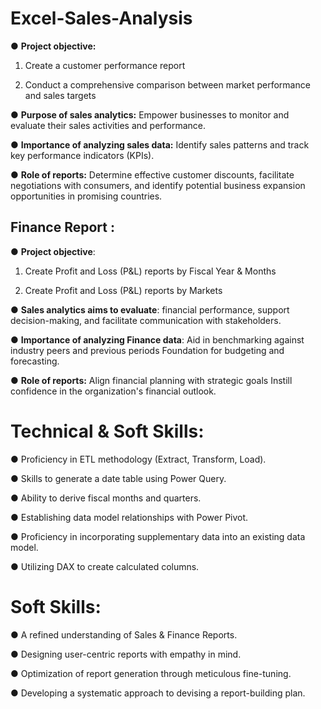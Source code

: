 # Excel-Sales-Analysis

&#9679; **Project objective:**
 
 1. Create a customer performance report

2. Conduct a comprehensive comparison between market performance and sales targets

&#9679; **Purpose of sales analytics:** Empower businesses to monitor and evaluate their sales activities and performance.

&#9679; **Importance of analyzing sales data:** Identify sales patterns and track key performance indicators (KPIs).

&#9679; **Role of reports:** Determine effective customer discounts, facilitate negotiations with consumers, and identify potential business expansion opportunities in promising countries.

## Finance Report :

&#9679; **Project objective**:

1. Create Profit and Loss (P&L) reports by Fiscal Year & Months

2. Create Profit and Loss (P&L) reports by Markets

&#9679; **Sales analytics aims to evaluate**: financial performance, support decision-making, and facilitate communication with stakeholders.

&#9679; **Importance of analyzing Finance data**: Aid in benchmarking against industry peers and previous periods Foundation for budgeting and forecasting.

&#9679; **Role of reports:** Align financial planning with strategic goals Instill confidence in the organization's financial outlook.

# Technical & Soft Skills:

&#9679; Proficiency in ETL methodology (Extract, Transform, Load).

&#9679; Skills to generate a date table using Power Query.

&#9679; Ability to derive fiscal months and quarters.

&#9679; Establishing data model relationships with Power Pivot.

&#9679; Proficiency in incorporating supplementary data into an existing data model.

&#9679; Utilizing DAX to create calculated columns.

# Soft Skills:

&#9679;  A refined understanding of Sales & Finance Reports.

&#9679; Designing user-centric reports with empathy in mind.

&#9679; Optimization of report generation through meticulous fine-tuning.

&#9679; Developing a systematic approach to devising a report-building plan.
